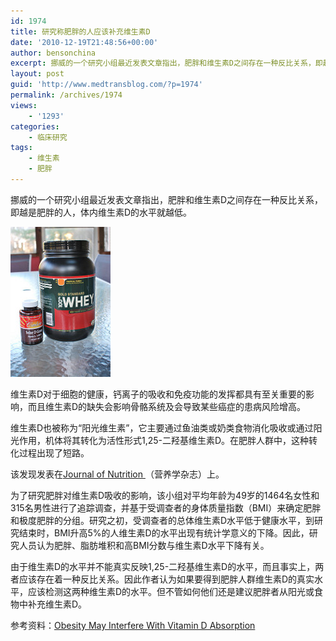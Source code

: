 ```yaml
---
id: 1974
title: 研究称肥胖的人应该补充维生素D
date: '2010-12-19T21:48:56+00:00'
author: bensonchina
excerpt: 挪威的一个研究小组最近发表文章指出，肥胖和维生素D之间存在一种反比关系，即越是肥胖的人，体内维生素D的水平就越低，因此肥胖的人应该适当从食物或阳光中补充维生素D。
layout: post
guid: 'http://www.medtransblog.com/?p=1974'
permalink: /archives/1974
views:
    - '1293'
categories:
    - 临床研究
tags:
    - 维生素
    - 肥胖
---
```


挪威的一个研究小组最近发表文章指出，肥胖和维生素D之间存在一种反比关系，即越是肥胖的人，体内维生素D的水平就越低。

![](/assets/uploads/2010/12/4421009172_f2243ed338_m.jpg)

维生素D对于细胞的健康，钙离子的吸收和免疫功能的发挥都具有至关重要的影响，而且维生素D的缺失会影响骨骼系统及会导致某些癌症的患病风险增高。

维生素D也被称为“阳光维生素”，它主要通过鱼油类或奶类食物消化吸收或通过阳光作用，机体将其转化为活性形式1,25-二羟基维生素D。在肥胖人群中，这种转化过程出现了短路。

该发现发表在[Journal of Nutrition ](http://jn.nutrition.org/)（营养学杂志）上。

为了研究肥胖对维生素D吸收的影响，该小组对平均年龄为49岁的1464名女性和315名男性进行了追踪调查，并基于受调查者的身体质量指数（BMI）来确定肥胖和极度肥胖的分组。研究之初，受调查者的总体维生素D水平低于健康水平，到研究结束时，BMI升高5%的人维生素D的水平出现有统计学意义的下降。因此，研究人员认为肥胖、脂肪堆积和高BMI分数与维生素D水平下降有关。

由于维生素D的水平并不能真实反映1,25-二羟基维生素D的水平，而且事实上，两者应该存在着一种反比关系。因此作者认为如果要得到肥胖人群维生素D的真实水平，应该检测这两种维生素D的水平。但不管如何他们还是建议肥胖者从阳光或食物中补充维生素D。

参考资料：[Obesity May Interfere With Vitamin D Absorption](http://www.healthfinder.gov/news/newsstory.aspx?docID=647549)